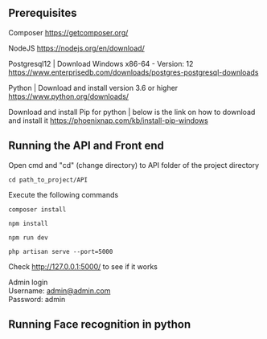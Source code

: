 ## Prerequisites

Composer
https://getcomposer.org/

NodeJS
https://nodejs.org/en/download/

Postgresql12 | Download Windows x86-64 - Version: 12
https://www.enterprisedb.com/downloads/postgres-postgresql-downloads

Python | Download and install version 3.6 or higher
https://www.python.org/downloads/

Download and install Pip for python | below is the link on how to download and install it
https://phoenixnap.com/kb/install-pip-windows

## Running the API and Front end

Open cmd and "cd" (change directory) to API folder of the project directory
```
cd path_to_project/API
```
Execute the following commands
```
composer install

npm install

npm run dev

php artisan serve --port=5000
```
Check http://127.0.0.1:5000/ to see if it works

Admin login  
Username: admin@admin.com  
Password: admin  

## Running Face recognition in python



